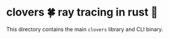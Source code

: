 # clovers 🍀 ray tracing in rust 🦀

This directory contains the main `clovers` library and CLI binary.
